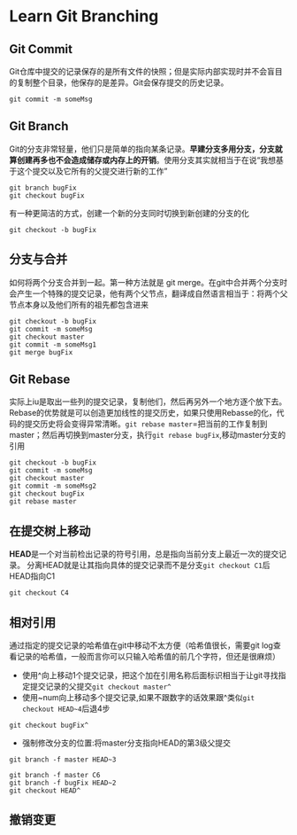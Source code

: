 # Learn Git Branching

## Git Commit

Git仓库中提交的记录保存的是所有文件的快照；但是实际内部实现时并不会盲目的复制整个目录，他保存的是差异。Git会保存提交的历史记录。
```
git commit -m someMsg
```

## Git Branch

Git的分支非常轻量，他们只是简单的指向某条记录。**早建分支多用分支，分支就算创建再多也不会造成储存或内存上的开销**。使用分支其实就相当于在说“我想基于这个提交以及它所有的父提交进行新的工作”

```
git branch bugFix
git checkout bugFix
```
有一种更简洁的方式，创建一个新的分支同时切换到新创建的分支的化
```
git checkout -b bugFix
```

## 分支与合并

如何将两个分支合并到一起。第一种方法就是 git merge。在git中合并两个分支时会产生一个特殊的提交记录，他有两个父节点，翻译成自然语言相当于：将两个父节点本身以及他们所有的祖先都包含进来

```
git checkout -b bugFix
git commit -m someMsg
git checkout master
git commit -m someMsg1
git merge bugFix
```

## Git Rebase

实际上iu是取出一些列的提交记录，复制他们，然后再另外一个地方逐个放下去。Rebase的优势就是可以创造更加线性的提交历史，如果只使用Rebasse的化，代码的提交历史将会变得异常清晰。`git rebase master`=把当前的工作复制到master；然后再切换到master分支，执行`git rebase bugFix`,移动master分支的引用
```
git checkout -b bugFix
git commit -m someMsg
git checkout master
git commit -m someMsg2
git checkout bugFix
git rebase master
```

## 在提交树上移动

**HEAD**是一个对当前检出记录的符号引用，总是指向当前分支上最近一次的提交记录。
分离HEAD就是让其指向具体的提交记录而不是分支`git checkout C1`后HEAD指向C1
```
git checkout C4
```

## 相对引用

通过指定的提交记录的哈希值在git中移动不太方便（哈希值很长，需要git log查看记录的哈希值，一般而言你可以只输入哈希值的前几个字符，但还是很麻烦）
- 使用^向上移动1个提交记录，把这个加在引用名称后面标识相当于让git寻找指定提交记录的父提交`git checkout master^`
- 使用~num向上移动多个提交记录,如果不跟数字的话效果跟^类似`git checkout HEAD~4`后退4步
```
git checkout bugFix^
```
- 强制修改分支的位置:将master分支指向HEAD的第3级父提交
```
git branch -f master HEAD~3
```

```
git branch -f master C6
git branch -f bugFix HEAD~2
git checkout HEAD^
```

## 撤销变更









